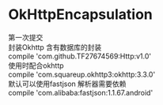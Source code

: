 # OkHttpEncapsulation
第一次提交
<br> 封装Okhttp 含有数据库的封装
<br>  compile 'com.github.TF27674569:Http:v1.0'
<br> 使用时配合okhttp
<br>  compile 'com.squareup.okhttp3:okhttp:3.3.0'
<br> 默认可以使用fastjson 解析器需要依赖
<br> compile 'com.alibaba:fastjson:1.1.67.android'
